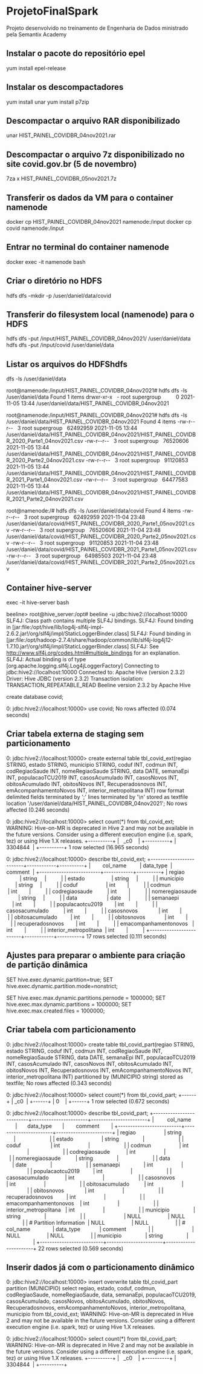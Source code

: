 # ProjetoFinalSpark
Projeto desenvolvido no treinamento de Engenharia de Dados ministrado pela Semantix Academy

## Instalar o pacote do repositório epel 
yum install epel-release

## Instalar os descompactadores
yum install unar
yum install p7zip

## Descompactar o arquivo RAR disponibilizado 
unar HIST_PAINEL_COVIDBR_04nov2021.rar

## Descompactar o arquivo 7z disponibilizado no site covid.gov.br (5 de novembro)
7za x HIST_PAINEL_COVIDBR_05nov2021.7z

## Transferir os dados da VM para o container namenode
docker cp HIST_PAINEL_COVIDBR_04nov2021 namenode:/input
docker cp covid namenode:/input

## Entrar no terminal do container namenode
docker exec -it namenode bash

## Criar o diretório no HDFS
hdfs dfs -mkdir -p /user/daniel/data/covid

## Transferir do filesystem local (namenode) para o HDFS
hdfs dfs -put /input/HIST_PAINEL_COVIDBR_04nov2021/ /user/daniel/data
hdfs dfs -put /input/covid /user/daniel/data

## Listar os arquivos do HDFShdfs 
dfs -ls /user/daniel/data

root@namenode:/input/HIST_PAINEL_COVIDBR_04nov2021# hdfs dfs -ls /user/daniel/data
Found 1 items
drwxr-xr-x   - root supergroup          0 2021-11-05 13:44 /user/daniel/data/HIST_PAINEL_COVIDBR_04nov2021

root@namenode:/input/HIST_PAINEL_COVIDBR_04nov2021# hdfs dfs -ls /user/daniel/data/HIST_PAINEL_COVIDBR_04nov2021
Found 4 items
-rw-r--r--   3 root supergroup   62492959 2021-11-05 13:44 /user/daniel/data/HIST_PAINEL_COVIDBR_04nov2021/HIST_PAINEL_COVIDBR_2020_Parte1_04nov2021.csv
-rw-r--r--   3 root supergroup   76520606 2021-11-05 13:44 /user/daniel/data/HIST_PAINEL_COVIDBR_04nov2021/HIST_PAINEL_COVIDBR_2020_Parte2_04nov2021.csv
-rw-r--r--   3 root supergroup   91120853 2021-11-05 13:44 /user/daniel/data/HIST_PAINEL_COVIDBR_04nov2021/HIST_PAINEL_COVIDBR_2021_Parte1_04nov2021.csv
-rw-r--r--   3 root supergroup   64477583 2021-11-05 13:44 /user/daniel/data/HIST_PAINEL_COVIDBR_04nov2021/HIST_PAINEL_COVIDBR_2021_Parte2_04nov2021.csv

root@namenode:/# hdfs dfs -ls /user/daniel/data/covid
Found 4 items
-rw-r--r--   3 root supergroup   62492959 2021-11-04 23:48 /user/daniel/data/covid/HIST_PAINEL_COVIDBR_2020_Parte1_05nov2021.csv
-rw-r--r--   3 root supergroup   76520606 2021-11-04 23:48 /user/daniel/data/covid/HIST_PAINEL_COVIDBR_2020_Parte2_05nov2021.csv
-rw-r--r--   3 root supergroup   91120853 2021-11-04 23:48 /user/daniel/data/covid/HIST_PAINEL_COVIDBR_2021_Parte1_05nov2021.csv
-rw-r--r--   3 root supergroup   64985503 2021-11-04 23:48 /user/daniel/data/covid/HIST_PAINEL_COVIDBR_2021_Parte2_05nov2021.csv

## Container hive-server
exec -it hive-server bash

beeline> root@hive_server:/opt# beeline -u jdbc:hive2://localhost:10000
SLF4J: Class path contains multiple SLF4J bindings.
SLF4J: Found binding in [jar:file:/opt/hive/lib/log4j-slf4j-impl-2.6.2.jar!/org/slf4j/impl/StaticLoggerBinder.class]
SLF4J: Found binding in [jar:file:/opt/hadoop-2.7.4/share/hadoop/common/lib/slf4j-log4j12-1.7.10.jar!/org/slf4j/impl/StaticLoggerBinder.class]
SLF4J: See http://www.slf4j.org/codes.html#multiple_bindings for an explanation.
SLF4J: Actual binding is of type [org.apache.logging.slf4j.Log4jLoggerFactory]
Connecting to jdbc:hive2://localhost:10000
Connected to: Apache Hive (version 2.3.2)
Driver: Hive JDBC (version 2.3.2)
Transaction isolation: TRANSACTION_REPEATABLE_READ
Beeline version 2.3.2 by Apache Hive


create database covid;

0: jdbc:hive2://localhost:10000> use covid;
No rows affected (0.074 seconds)


## Criar tabela externa de staging sem particionamento

0: jdbc:hive2://localhost:10000> create external table tbl_covid_ext(regiao STRING, estado STRING, municipio STRING, coduf INT, codmun INT, codRegiaoSaude INT, nomeRegiaoSaude STRING, data DATE, semanaEpi INT, populacaoTCU2019 INT, casosAcumulado INT, casosNovos INT, obitosAcumulado INT, obitosNovos INT, Recuperadosnovos INT, emAcompanhamentoNovos INT, interior_metropolitana INT) row format delimited fields terminated by ';' lines terminated by '\n' stored as textfile location '/user/daniel/data/HIST_PAINEL_COVIDBR_04nov2021';
No rows affected (0.246 seconds)

0: jdbc:hive2://localhost:10000> select count(*) from tbl_covid_ext;
WARNING: Hive-on-MR is deprecated in Hive 2 and may not be available in the future versions. Consider using a different execution engine (i.e. spark, tez) or using Hive 1.X releases.
+----------+
|   _c0    |
+----------+
| 3304844  |
+----------+
1 row selected (16.965 seconds)


0: jdbc:hive2://localhost:10000> describe tbl_covid_ext;
+-------------------------+------------+----------+
|        col_name         | data_type  | comment  |
+-------------------------+------------+----------+
| regiao                  | string     |          |
| estado                  | string     |          |
| municipio               | string     |          |
| coduf                   | int        |          |
| codmun                  | int        |          |
| codregiaosaude          | int        |          |
| nomeregiaosaude         | string     |          |
| data                    | date       |          |
| semanaepi               | int        |          |
| populacaotcu2019        | int        |          |
| casosacumulado          | int        |          |
| casosnovos              | int        |          |
| obitosacumulado         | int        |          |
| obitosnovos             | int        |          |
| recuperadosnovos        | int        |          |
| emacompanhamentonovos   | int        |          |
| interior_metropolitana  | int        |          |
+-------------------------+------------+----------+
17 rows selected (0.111 seconds)



## Ajustes para preparar o ambiente para criação de partição dinâmica

SET hive.exec.dynamic.partition=true; 
SET hive.exec.dynamic.partition.mode=nonstrict;

SET hive.exec.max.dynamic.partitions.pernode = 1000000;
SET hive.exec.max.dynamic.partitions = 1000000;
SET hive.exec.max.created.files = 1000000;

## Criar tabela com particionamento

0: jdbc:hive2://localhost:10000> create table tbl_covid_part(regiao STRING, estado STRING, coduf INT, codmun INT, codRegiaoSaude INT, nomeRegiaoSaude STRING, data DATE, semanaEpi INT, populacaoTCU2019 INT, casosAcumulado INT, casosNovos INT, obitosAcumulado INT, obitosNovos INT, Recuperadosnovos INT, emAcompanhamentoNovos INT, interior_metropolitana INT) partitioned by (MUNICIPIO string) stored as textfile;
No rows affected (0.343 seconds)

0: jdbc:hive2://localhost:10000> select count(*) from tbl_covid_part;
+------+
| _c0  |
+------+
| 0    |
+------+
1 row selected (0.672 seconds)

0: jdbc:hive2://localhost:10000> describe tbl_covid_part;
+--------------------------+-----------------------+-----------------------+
|         col_name         |       data_type       |        comment        |
+--------------------------+-----------------------+-----------------------+
| regiao                   | string                |                       |
| estado                   | string                |                       |
| coduf                    | int                   |                       |
| codmun                   | int                   |                       |
| codregiaosaude           | int                   |                       |
| nomeregiaosaude          | string                |                       |
| data                     | date                  |                       |
| semanaepi                | int                   |                       |
| populacaotcu2019         | int                   |                       |
| casosacumulado           | int                   |                       |
| casosnovos               | int                   |                       |
| obitosacumulado          | int                   |                       |
| obitosnovos              | int                   |                       |
| recuperadosnovos         | int                   |                       |
| emacompanhamentonovos    | int                   |                       |
| interior_metropolitana   | int                   |                       |
| municipio                | string                |                       |
|                          | NULL                  | NULL                  |
| # Partition Information  | NULL                  | NULL                  |
| # col_name               | data_type             | comment               |
|                          | NULL                  | NULL                  |
| municipio                | string                |                       |
+--------------------------+-----------------------+-----------------------+
22 rows selected (0.569 seconds)


## Inserir dados já com o particionamento dinâmico

0: jdbc:hive2://localhost:10000> insert overwrite table tbl_covid_part partition (MUNICIPIO) select regiao, estado, coduf, codmun, codRegiaoSaude, nomeRegiaoSaude, data, semanaEpi, populacaoTCU2019, casosAcumulado, casosNovos, obitosAcumulado, obitosNovos, Recuperadosnovos, emAcompanhamentoNovos, interior_metropolitana, municipio from tbl_covid_ext;
WARNING: Hive-on-MR is deprecated in Hive 2 and may not be available in the future versions. Consider using a different execution engine (i.e. spark, tez) or using Hive 1.X releases.

0: jdbc:hive2://localhost:10000> select count(*) from tbl_covid_part;
WARNING: Hive-on-MR is deprecated in Hive 2 and may not be available in the future versions. Consider using a different execution engine (i.e. spark, tez) or using Hive 1.X releases.
+----------+
|   _c0    |
+----------+
| 3304844  |
+----------+





